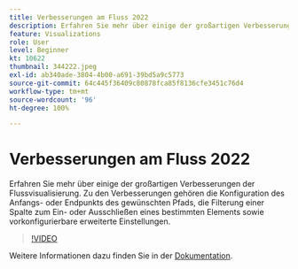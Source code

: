 ```yaml
---
title: Verbesserungen am Fluss 2022
description: Erfahren Sie mehr über einige der großartigen Verbesserungen der Flussvisualisierung. Zu den Verbesserungen gehören die Konfiguration des Anfangs- oder Endpunkts des gewünschten Pfads, die Filterung einer Spalte zum Ein- oder Ausschließen eines bestimmten Elements sowie vorkonfigurierbare erweiterte Einstellungen.
feature: Visualizations
role: User
level: Beginner
kt: 10622
thumbnail: 344222.jpeg
exl-id: ab340ade-3804-4b00-a691-39bd5a9c5773
source-git-commit: 64c445f36409c80878fca85f8136cfe3451c76d4
workflow-type: tm+mt
source-wordcount: '96'
ht-degree: 100%

---
```


# Verbesserungen am Fluss 2022

Erfahren Sie mehr über einige der großartigen Verbesserungen der Flussvisualisierung. Zu den Verbesserungen gehören die Konfiguration des Anfangs- oder Endpunkts des gewünschten Pfads, die Filterung einer Spalte zum Ein- oder Ausschließen eines bestimmten Elements sowie vorkonfigurierbare erweiterte Einstellungen.

>[!VIDEO](https://video.tv.adobe.com/v/344222/?quality=12&learn=on)

Weitere Informationen dazu finden Sie in der [Dokumentation](https://experienceleague.adobe.com/docs/analytics/analyze/analysis-workspace/visualizations/flow/create-flow.html?lang=de).
